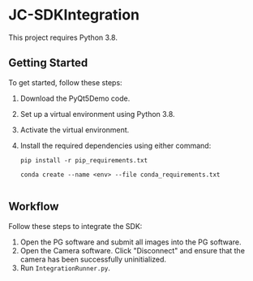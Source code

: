 # JC-SDKIntegration

This project requires Python 3.8.

## Getting Started

To get started, follow these steps:

1. Download the PyQt5Demo code.
2. Set up a virtual environment using Python 3.8.
3. Activate the virtual environment.
4. Install the required dependencies using either command:

   ```shell
   pip install -r pip_requirements.txt

   conda create --name <env> --file conda_requirements.txt


## Workflow

Follow these steps to integrate the SDK:

1. Open the PG software and submit all images into the PG software.
2. Open the Camera software. Click "Disconnect" and ensure that the camera has been successfully uninitialized.
3. Run `IntegrationRunner.py`.